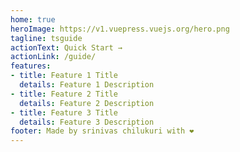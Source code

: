 ```yaml
---
home: true
heroImage: https://v1.vuepress.vuejs.org/hero.png
tagline: tsguide
actionText: Quick Start →
actionLink: /guide/
features:
- title: Feature 1 Title
  details: Feature 1 Description
- title: Feature 2 Title
  details: Feature 2 Description
- title: Feature 3 Title
  details: Feature 3 Description
footer: Made by srinivas chilukuri with ❤️
---
```

